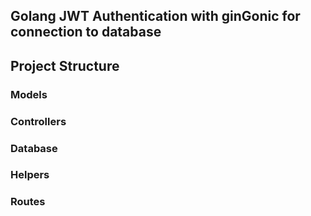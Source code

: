 ## Golang JWT Authentication with ginGonic for connection to database

## Project Structure

### Models

### Controllers

### Database

### Helpers

### Routes


